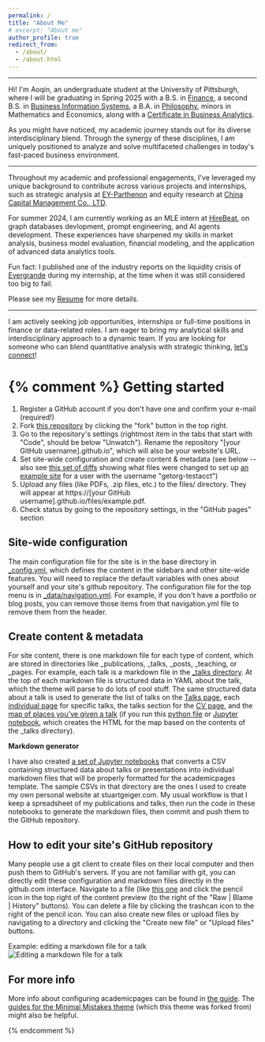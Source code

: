 ```yaml
---
permalink: /
title: "About Me"
# excerpt: "About me"
author_profile: true
redirect_from: 
  - /about/
  - /about.html
---
```

---
Hi! I'm Aoqin, an undergraduate student at the University of Pittsburgh, where I will be graduating in Spring 2025 with a B.S. in [Finance](https://cba.pitt.edu/academics/business-majors/finance/), a second B.S. in [Business Information Systems](https://cba.pitt.edu/academics/business-majors/business-information-systems/), a B.A. in [Philosophy](https://www.philosophy.pitt.edu/), minors in Mathematics and Economics, along with a [Certificate in Business Analytics](https://cba.pitt.edu/academics/certificates/certificate-program-in-business-analytics/). 

As you might have noticed, my academic journey stands out for its diverse interdisciplinary blend. Through the synergy of these disciplines, I am uniquely positioned to analyze and solve multifaceted challenges in today's fast-paced business environment.

--- 

Throughout my academic and professional engagements, I've leveraged my unique background to contribute across various projects and internships, such as strategic analysis at [EY-Parthenon](https://www.ey.com/en_gl/locations/greater-china#ey-parthenon-shanghai) and equity research at [China Capital Management Co., LTD](https://www.crunchbase.com/organization/china-capital-management).

For summer 2024, I am currently working as an MLE intern at [HireBeat](https://hirebeat.co/), on graph databases devlopment, prompt engineering, and AI agents development. These experiences have sharpened my skills in market analysis, business model evaluation, financial modeling, and the application of advanced data analytics tools. 

Fun fact: I published one of the industry reports on the liquidity crisis of [Evergrande](https://finance.yahoo.com/quote/EGRNQ?p=EGRNQ) during my internship, at the time when it was still considered too big to fail. 

Please see my [Resume](https://jaxaax.github.io/files/Resume.pdf) for more details.

---

I am actively seeking job opportunities, internships or full-time positions in finance or data-related roles. I am eager to bring my analytical skills and interdisciplinary approach to a dynamic team. If you are looking for someone who can blend quantitative analysis with strategic thinking, [let's connect](https://www.linkedin.com/in/aoqin-yan/)!





{% comment %}
Getting started
======
1. Register a GitHub account if you don't have one and confirm your e-mail (required!)
1. Fork [this repository](https://github.com/academicpages/academicpages.github.io) by clicking the "fork" button in the top right. 
1. Go to the repository's settings (rightmost item in the tabs that start with "Code", should be below "Unwatch"). Rename the repository "[your GitHub username].github.io", which will also be your website's URL.
1. Set site-wide configuration and create content & metadata (see below -- also see [this set of diffs](https://archive.is/3TPas) showing what files were changed to set up [an example site](https://getorg-testacct.github.io) for a user with the username "getorg-testacct")
1. Upload any files (like PDFs, .zip files, etc.) to the files/ directory. They will appear at https://[your GitHub username].github.io/files/example.pdf.  
1. Check status by going to the repository settings, in the "GitHub pages" section


Site-wide configuration
------
The main configuration file for the site is in the base directory in [_config.yml](https://github.com/academicpages/academicpages.github.io/blob/master/_config.yml), which defines the content in the sidebars and other site-wide features. You will need to replace the default variables with ones about yourself and your site's github repository. The configuration file for the top menu is in [_data/navigation.yml](https://github.com/academicpages/academicpages.github.io/blob/master/_data/navigation.yml). For example, if you don't have a portfolio or blog posts, you can remove those items from that navigation.yml file to remove them from the header. 

Create content & metadata
------
For site content, there is one markdown file for each type of content, which are stored in directories like _publications, _talks, _posts, _teaching, or _pages. For example, each talk is a markdown file in the [_talks directory](https://github.com/academicpages/academicpages.github.io/tree/master/_talks). At the top of each markdown file is structured data in YAML about the talk, which the theme will parse to do lots of cool stuff. The same structured data about a talk is used to generate the list of talks on the [Talks page](https://academicpages.github.io/talks), each [individual page](https://academicpages.github.io/talks/2012-03-01-talk-1) for specific talks, the talks section for the [CV page](https://academicpages.github.io/cv), and the [map of places you've given a talk](https://academicpages.github.io/talkmap.html) (if you run this [python file](https://github.com/academicpages/academicpages.github.io/blob/master/talkmap.py) or [Jupyter notebook](https://github.com/academicpages/academicpages.github.io/blob/master/talkmap.ipynb), which creates the HTML for the map based on the contents of the _talks directory).

**Markdown generator**

I have also created [a set of Jupyter notebooks](https://github.com/academicpages/academicpages.github.io/tree/master/markdown_generator
) that converts a CSV containing structured data about talks or presentations into individual markdown files that will be properly formatted for the academicpages template. The sample CSVs in that directory are the ones I used to create my own personal website at stuartgeiger.com. My usual workflow is that I keep a spreadsheet of my publications and talks, then run the code in these notebooks to generate the markdown files, then commit and push them to the GitHub repository.

How to edit your site's GitHub repository
------
Many people use a git client to create files on their local computer and then push them to GitHub's servers. If you are not familiar with git, you can directly edit these configuration and markdown files directly in the github.com interface. Navigate to a file (like [this one](https://github.com/academicpages/academicpages.github.io/blob/master/_talks/2012-03-01-talk-1.md) and click the pencil icon in the top right of the content preview (to the right of the "Raw | Blame | History" buttons). You can delete a file by clicking the trashcan icon to the right of the pencil icon. You can also create new files or upload files by navigating to a directory and clicking the "Create new file" or "Upload files" buttons. 

Example: editing a markdown file for a talk
![Editing a markdown file for a talk](/images/editing-talk.png)

For more info
------
More info about configuring academicpages can be found in [the guide](https://academicpages.github.io/markdown/). The [guides for the Minimal Mistakes theme](https://mmistakes.github.io/minimal-mistakes/docs/configuration/) (which this theme was forked from) might also be helpful.

{% endcomment %}



